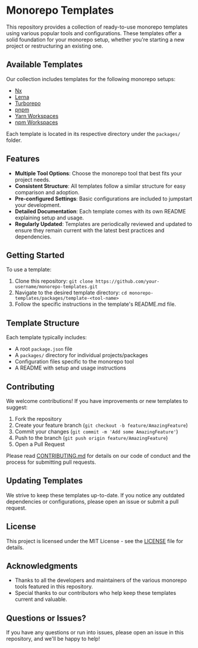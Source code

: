 # Monorepo Templates

This repository provides a collection of ready-to-use monorepo templates using various popular tools and configurations. These templates offer a solid foundation for your monorepo setup, whether you're starting a new project or restructuring an existing one.

## Available Templates

Our collection includes templates for the following monorepo setups:

- [Nx](./packages/template-nx)
- [Lerna](./packages/template-lerna)
- [Turborepo](./packages/template-turborepo)
- [pnpm](./packages/template-pnpm)
- [Yarn Workspaces](./packages/template-yarn)
- [npm Workspaces](./packages/template-npm)

Each template is located in its respective directory under the `packages/` folder.

## Features

- **Multiple Tool Options**: Choose the monorepo tool that best fits your project needs.
- **Consistent Structure**: All templates follow a similar structure for easy comparison and adoption.
- **Pre-configured Settings**: Basic configurations are included to jumpstart your development.
- **Detailed Documentation**: Each template comes with its own README explaining setup and usage.
- **Regularly Updated**: Templates are periodically reviewed and updated to ensure they remain current with the latest best practices and dependencies.

## Getting Started

To use a template:

1. Clone this repository:
   `git clone https://github.com/your-username/monorepo-templates.git`
2. Navigate to the desired template directory:
   `cd monorepo-templates/packages/template-<tool-name>`
3. Follow the specific instructions in the template's README.md file.

## Template Structure

Each template typically includes:

- A root `package.json` file
- A `packages/` directory for individual projects/packages
- Configuration files specific to the monorepo tool
- A README with setup and usage instructions

## Contributing

We welcome contributions! If you have improvements or new templates to suggest:

1. Fork the repository
2. Create your feature branch (`git checkout -b feature/AmazingFeature`)
3. Commit your changes (`git commit -m 'Add some AmazingFeature'`)
4. Push to the branch (`git push origin feature/AmazingFeature`)
5. Open a Pull Request

Please read [CONTRIBUTING.md](CONTRIBUTING.md) for details on our code of conduct and the process for submitting pull requests.

## Updating Templates

We strive to keep these templates up-to-date. If you notice any outdated dependencies or configurations, please open an issue or submit a pull request.

## License

This project is licensed under the MIT License - see the [LICENSE](LICENSE) file for details.

## Acknowledgments

- Thanks to all the developers and maintainers of the various monorepo tools featured in this repository.
- Special thanks to our contributors who help keep these templates current and valuable.

## Questions or Issues?

If you have any questions or run into issues, please open an issue in this repository, and we'll be happy to help!
